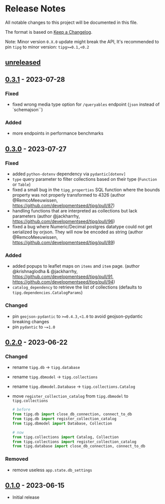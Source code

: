 # Release Notes

All notable changes to this project will be documented in this file.

The format is based on [Keep a Changelog](http://keepachangelog.com/).

Note: Minor version `0.X.0` update might break the API, It's recommended to pin `tipg` to minor version: `tipg>=0.1,<0.2`

## [unreleased]


## [0.3.1] - 2023-07-28

### Fixed

- fixed wrong media type option for `/queryables` endpoint (`json` instead of `schemajson``)

### Added

- more endpoints in performance benchmarks

## [0.3.0] - 2023-07-27

### Fixed

- added `python-dotenv` dependency via `pydantic[dotenv]`
- `type` query parameter to filter collections based on their type (`Function` or `Table`)
- fixed a small bug in the `tipg_properties` SQL function where the bounds property was not properly transformed to 4326 (author @RemcoMeeuwissen, https://github.com/developmentseed/tipg/pull/87)
- handling functions that are interpreted as collections but lack parameters (author @jackharrhy, https://github.com/developmentseed/tipg/pull/96)
- fixed a bug where Numeric/Decimal postgres datatype could not get serialized by orjson. They will now be encoded as string (author @RemcoMeeuwissen, https://github.com/developmentseed/tipg/pull/89)

### Added

- added popups to leaflet maps on `items` and `item` page. (author @krishnaglodha & @jackharrhy, https://github.com/developmentseed/tipg/pull/91, https://github.com/developmentseed/tipg/pull/94)
- `catalog_dependency` to retrieve the list of collections (defaults to `tipg.dependencies.CatalogParams`)

### Changed

- pin `geojson-pydantic` to `>=0.4.3,<1.0` to avoid geojson-pydantic breaking changes
- pin `pydantic` to `~=1.0`

## [0.2.0] - 2023-06-22

### Changed

- rename `tipg.db` -> `tipg.database`
- rename `tipg.dbmodel` -> `tipg.collections`
- rename `tipg.dbmodel.Database` -> `tipg.collections.Catalog`
- move `register_collection_catalog` from `tipg.dbmodel` to `tipg.collections`

  ```python
  # before
  from tipg.db import close_db_connection, connect_to_db
  from tipg.db import register_collection_catalog
  from tipg.dbmodel import Database, Collection

  # now
  from tipg.collections import Catalog, Collection
  from tipg.collections import register_collection_catalog
  from tipg.database import close_db_connection, connect_to_db
  ```

### Removed

- remove useless `app.state.db_settings`

## [0.1.0] - 2023-06-15

- Initial release

[unreleased]: https://github.com/developmentseed/tipg/compare/0.3.1...HEAD
[0.3.1]: https://github.com/developmentseed/tipg/compare/0.3.0...0.3.1
[0.3.0]: https://github.com/developmentseed/tipg/compare/0.2.0...0.3.0
[0.2.0]: https://github.com/developmentseed/tipg/compare/0.1.0...0.2.0
[0.1.0]: https://github.com/developmentseed/tipg/compare/9ca80c0bd57d8ce57e37c1709e26d1af1559bc1e...0.1.0
